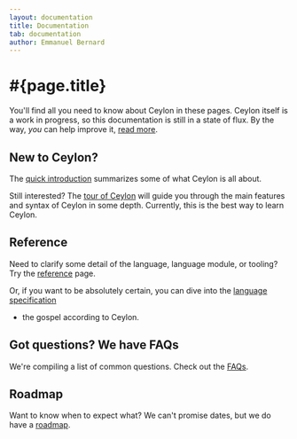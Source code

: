 ```yaml
---
layout: documentation
title: Documentation
tab: documentation
author: Emmanuel Bernard
---
```


# #{page.title}

You'll find all you need to know about Ceylon in these pages. Ceylon itself is 
a work in progress, so this documentation is still in a state of flux. By the way, 
_you_ can help improve it, [read more](/code/website).

## New to Ceylon?

The [quick introduction](introduction) summarizes some of what Ceylon is all about.

Still interested? The [tour of Ceylon](/documentation/tour) will guide you through 
the main features and syntax of Ceylon in some depth. Currently, this is the best 
way to learn Ceylon.

## Reference

Need to clarify some detail of the language, language module, or tooling? Try the 
[reference](reference) page.

Or, if you want to be absolutely certain, you can dive into the [language specification](spec)
- the gospel according to Ceylon.

## Got questions? We have FAQs

We're compiling a list of common questions. Check out the [FAQs](faq).

## Roadmap

Want to know when to expect what? We can't promise dates, but we do have a [roadmap](roadmap).
